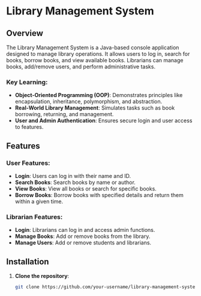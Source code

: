 # Library Management System

## Overview
The Library Management System is a Java-based console application designed to manage library operations. It allows users to log in, search for books, borrow books, and view available books. Librarians can manage books, add/remove users, and perform administrative tasks.

### Key Learning:
- **Object-Oriented Programming (OOP)**: Demonstrates principles like encapsulation, inheritance, polymorphism, and abstraction.
- **Real-World Library Management**: Simulates tasks such as book borrowing, returning, and management.
- **User and Admin Authentication**: Ensures secure login and user access to features.

## Features

### User Features:
- **Login**: Users can log in with their name and ID.
- **Search Books**: Search books by name or author.
- **View Books**: View all books or search for specific books.
- **Borrow Books**: Borrow books with specified details and return them within a given time.
  
### Librarian Features:
- **Login**: Librarians can log in and access admin functions.
- **Manage Books**: Add or remove books from the library.
- **Manage Users**: Add or remove students and librarians.

## Installation

1. **Clone the repository**:
   ```bash
   git clone https://github.com/your-username/library-management-system.git
